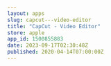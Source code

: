 ```yaml
---
layout: apps
slug: capcut---video-editor
title: "CapCut - Video Editor"
store: apple
app_id: 1500855883
date: 2023-09-17T02:30:48Z
published: 2020-04-14T07:00:00Z
---
```

